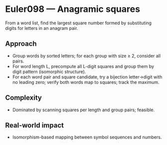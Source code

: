 # Euler098 — Anagramic squares

From a word list, find the largest square number formed by substituting digits for letters in an anagram pair.

## Approach

- Group words by sorted letters; for each group with size ≥ 2, consider all pairs.
- For word length L, precompute all L-digit squares and group them by digit pattern (isomorphic structure).
- For each word pair and square candidate, try a bijection letter→digit with no leading zero; verify both words map to squares; track the maximum.

## Complexity
- Dominated by scanning squares per length and group pairs; feasible.

## Real-world impact
- Isomorphism-based mapping between symbol sequences and numbers.

